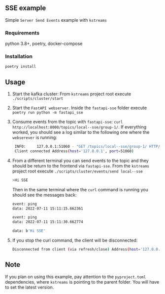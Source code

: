 ## SSE example

Simple `Server Send Events` example with `kstreams`

### Requirements

python 3.8+, poetry, docker-compose

### Installation

```bash
poetry install
```

## Usage

1. Start the kafka cluster: From `kstreams` project root execute `./scripts/cluster/start`
2. Start the `FastAPI webserver`. Inside the `fastapi-sse` folder execute `poetry run python -m fastapi_sse`
3. Consume events from the topic with `fastapi-sse`: `curl http://localhost:8000/topics/local--sse/group-1/`. If everything worked, you should see a log similar to the following one where the `webserever` is running:
   ```bash
    INFO:     127.0.0.1:51060 - "GET /topics/local--sse/group-1/ HTTP/1.1" 200 OK
    Client connected Address(host='127.0.0.1', port=51060)
   ```
4. From a different terminal you can send events to the topic and they should be return to the frontend via `fastapi-sse`. From the `kstreams` project root  execute `./scripts/cluster/events/send local--sse`
   ```bash
   >Hi SSE
   ```

    Then in the same terminal where the `curl` command is running you should see the messages back:
    ```bash
    event: ping
    data: 2022-07-11 15:11:15.662361

    event: ping
    data: 2022-07-11 15:11:30.662774

    data: b'Hi SSE'
    ```
5. If you stop the curl command, the client will be disconnected:
   ```bash
   Disconnected from client (via refresh/close) Address(host='127.0.0.1', port=51580)
   ```

## Note

If you plan on using this example, pay attention to the `pyproject.toml` dependencies, where
`kstreams` is pointing to the parent folder. You will have to set the latest version.

